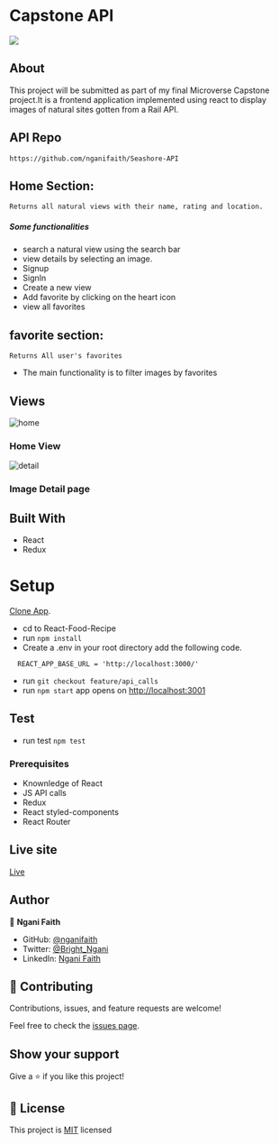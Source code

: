 # Capstone API

![](https://img.shields.io/badge/Microverse-blueviolet)

## About

This project will be submitted as part of my final Microverse Capstone project.It is a frontend application implemented using react to display images of natural sites gotten from a Rail API.

## API Repo
```
https://github.com/nganifaith/Seashore-API
```

## Home Section:

    Returns all natural views with their name, rating and location.

##### Some functionalities

- search a natural view using the search bar
- view details by selecting an image.
- Signup
- SignIn
- Create a new view
- Add favorite by clicking on the heart icon
- view all favorites

## favorite section:

    Returns All user's favorites

- The main functionality is to filter images by favorites

## Views

![home](./home.png)

### Home View

![detail](./details.png)

### Image Detail page

## Built With

- React
- Redux

# Setup

[Clone App](https://github.com/nganifaith/Capstone-frontend).

- cd to React-Food-Recipe
- run `npm install`
- Create a .env in your root directory
add the following code.
```
  REACT_APP_BASE_URL = 'http://localhost:3000/'

```
- run `git checkout feature/api_calls`
- run `npm start` app opens on [http://localhost:3001](http://localhost:3001)

## Test

- run test `npm test`

### Prerequisites

- Knownledge of React
- JS API calls
- Redux
- React styled-components
- React Router

## Live site

[Live](https://clever-gates-54ab76.netlify.app/)

## Author

👤 **Ngani Faith**

- GitHub: [@nganifaith](https://github.com/nganifaith)
- Twitter: [@Bright_Ngani](https://twitter.com/bright_ngani)
- LinkedIn: [Ngani Faith](https://www.linkedin.com/in/ngani-faith/)

## 🤝 Contributing

Contributions, issues, and feature requests are welcome!

Feel free to check the [issues page](https://github.com/nganifaith/Capstone-frontend/issues).

## Show your support

Give a ⭐️ if you like this project!

## 📝 License

This project is [MIT](./LICENSE) licensed
